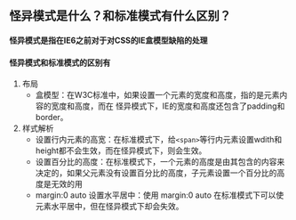 ## 怪异模式是什么？和标准模式有什么区别？

#### 怪异模式是指在IE6之前对于对CSS的IE盒模型缺陷的处理

#### 怪异模式和标准模式的区别有

1. 布局
	+ 盒模型：在W3C标准中，如果设置一个元素的宽度和高度，指的是元素内容的宽度和高度，而在 怪异模式下，IE的宽度和高度还包含了padding和border。
2. 样式解析
	+ 设置行内元素的高宽：在标准模式下，给`<span>`等行内元素设置wdith和height都不会生效，而在怪异模式下，则会生效。
	+ 设置百分比的高度：在标准模式下，一个元素的高度是由其包含的内容来决定的，如果父元素没有设置百分比的高度，子元素设置一个百分比的高度是无效的用
	+ margin:0 auto 设置水平居中：使用 margin:0 auto 在标准模式下可以使元素水平居中，但在怪异模式下却会失效。








